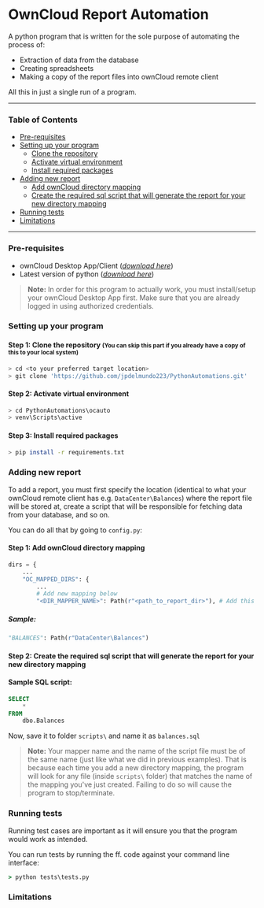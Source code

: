 # OwnCloud Report Automation

A python program that is written for the sole purpose of automating the process of:

- Extraction of data from the database
- Creating spreadsheets
- Making a copy of the report files into ownCloud remote client

All this in just a single run of a program.

---

### Table of Contents

- [Pre-requisites](#pre-requisites)
- [Setting up your program](#setting-up-your-program)
  - [Clone the repository](#clone-the-repository)
  - [Activate virtual environment](#activate-virtual-environment)
  - [Install required packages](#install-required-packages)
- [Adding new report](#adding-new-report)
  - [Add ownCloud directory mapping](#add-owncloud-directory-mapping)
  - [Create the required sql script that will generate the report for your new directory mapping](#create-the-required-sql-script-that-will-generate-the-report-for-your-new-directory-mapping)
- [Running tests](#running-tests)
- [Limitations](#limitations)

---

### Pre-requisites

- ownCloud Desktop App/Client ([_download here_](https://owncloud.com/desktop-app/))
- Latest version of python ([_download here_](https://www.python.org/))

> **Note:** In order for this program to actually work, you must install/setup your ownCloud Desktop App first. Make sure that you are already logged in using authorized credentials.

### Setting up your program

#### Step 1: Clone the repository <small> (You can skip this part if you already have a copy of this to your local system) </small>

```bash
> cd <to your preferred target location>
> git clone 'https://github.com/jpdelmundo223/PythonAutomations.git'
```

#### Step 2: Activate virtual environment

```bash
> cd PythonAutomations\ocauto
> venv\Scripts\active
```

#### Step 3: Install required packages

```bash
> pip install -r requirements.txt
```

### Adding new report

To add a report, you must first specify the location (identical to what your ownCloud remote client has e.g. `DataCenter\Balances`) where the report file will be stored at, create a script that will be responsible for fetching data from your database, and so on.

You can do all that by going to `config.py`:

#### Step 1: Add ownCloud directory mapping

```python
dirs = {
    ...
    "OC_MAPPED_DIRS": {
        ...
        # Add new mapping below
        "<DIR_MAPPER_NAME>": Path(r"<path_to_report_dir>"), # Add this line here, together with the existing mappings
```

##### Sample:

```python
"BALANCES": Path(r"DataCenter\Balances")
```

#### Step 2: Create the required sql script that will generate the report for your new directory mapping

#### Sample SQL script:

```sql
SELECT
    *
FROM
    dbo.Balances
```

Now, save it to folder `scripts\` and name it as `balances.sql`

> **Note:** Your mapper name and the name of the script file must be of the same name (just like what we did in previous examples). That is because each time you add a new directory mapping, the program will look for any file (inside `scripts\` folder) that matches the name of the mapping you've just created. Failing to do so will cause the program to stop/terminate.

### Running tests

Running test cases are important as it will ensure you that the program would work as intended.

You can run tests by running the ff. code against your command line interface:

```cmd
> python tests\tests.py
```

### Limitations
